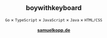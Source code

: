<div align='center'>
  <h2>boywithkeyboard</h3>
  <code>Go</code> × <code>TypeScript</code> × <code>JavaScript</code> × <code>Java</code> × <code>HTML/CSS</code><br><br>
  <a href='https://samuelkopp.de'><b>samuelkopp.de</b></a>
</div>
